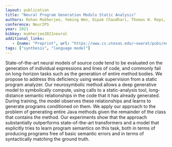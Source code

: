 ```yaml
---
layout: publication
title: "Neural Program Generation Modulo Static Analysis"
authors: Rohan Mukherjee, Yeming Wen, Dipak Chaudhari, Thomas W. Reps, Swarat Chaudhuri, Chris Jermaine
conference: NeurIPS
year: 2021
bibkey: mukherjee2021neural
additional_links:
   - {name: "Preprint", url: "https://www.cs.utexas.edu/~swarat/pubs/neurips21-nsg.pdf"}
tags: ["synthesis", "language model"]
---
```

State-of-the-art neural models of source code tend to be evaluated on the generation
of individual expressions and lines of code, and commonly fail on long-horizon
tasks such as the generation of entire method bodies. We propose to address this
deficiency using weak supervision from a static program analyzer. Our neurosymbolic method allows a deep generative model to symbolically compute, using calls
to a static-analysis tool, long-distance semantic relationships in the code that it
has already generated. During training, the model observes these relationships
and learns to generate programs conditioned on them. We apply our approach to
the problem of generating entire Java methods given the remainder of the class
that contains the method. Our experiments show that the approach substantially
outperforms state-of-the-art transformers and a model that explicitly tries to learn
program semantics on this task, both in terms of producing programs free of basic
semantic errors and in terms of syntactically matching the ground truth.
